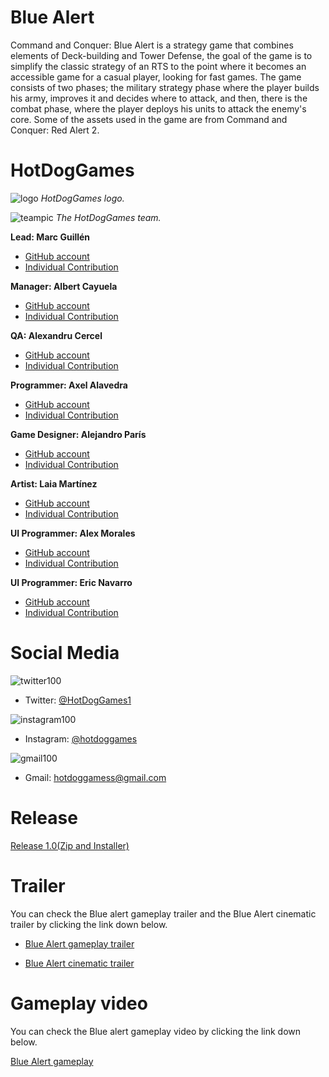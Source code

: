 ﻿# Blue Alert

Command and Conquer: Blue Alert is a strategy game that combines elements of Deck-building and Tower Defense, the goal of the game is to simplify the classic strategy of an RTS to the point where it becomes an accessible game for a casual player, looking for fast games. The game consists of two phases; the military strategy phase where the player builds his army, improves it and decides where to attack, and then, there is the combat phase, where the player deploys his units to attack the enemy's core. Some of the assets used in the game are from Command and Conquer: Red Alert 2.

# HotDogGames

![logo](https://github.com/hot-dog-games/Project-2/blob/wiki/Wiki/Media/Images/Home_and_Original_Game/logo_image.jpg?raw=true)
_HotDogGames logo._

![teampic](https://github.com/hot-dog-games/Project-2/blob/wiki/Wiki/Media/Images/Home_and_Original_Game/team_image.jpg?raw=true)
_The HotDogGames team._

**Lead: Marc Guillén**

* [GitHub account](https://github.com/Marcgs96)
* [Individual Contribution](https://hot-dog-games.github.io/Blue-Alert/Marc_Guillen)

**Manager: Albert Cayuela**

* [GitHub account](https://github.com/AlbertCayuela)
* [Individual Contribution](https://hot-dog-games.github.io/Blue-Alert/Albert_Cayuela)

**QA: Alexandru Cercel**

* [GitHub account](https://github.com/AlexandruC5)
* [Individual Contribution](https://hot-dog-games.github.io/Blue-Alert/Alexandru_Cercel)

**Programmer: Axel Alavedra**

* [GitHub account](https://github.com/AxelAlavedra)
* [Individual Contribution](https://hot-dog-games.github.io/Blue-Alert/Axel_Alavedra)

**Game Designer: Alejandro París**

* [GitHub account](https://github.com/AlejandroParis)
* [Individual Contribution](https://hot-dog-games.github.io/Blue-Alert/Alejandro_Paris)

**Artist: Laia Martínez**

* [GitHub account](https://github.com/LaiaMartinezMotis)
* [Individual Contribution](https://hot-dog-games.github.io/Blue-Alert/Laia_Martinez)

**UI Programmer: Alex Morales**

* [GitHub account](https://github.com/AlexMG99)
* [Individual Contribution](https://hot-dog-games.github.io/Blue-Alert/Alex_Morales)

**UI Programmer: Eric Navarro**

* [GitHub account](https://github.com/lakaens)
* [Individual Contribution](https://hot-dog-games.github.io/Blue-Alert/Eric_Navarro)

# Social Media

![twitter100](https://user-images.githubusercontent.com/36154539/53439984-bfe0bb80-3a03-11e9-9cdd-0f7536dcf944.png) 
* Twitter: [@HotDogGames1](https://twitter.com/HotDogGames1)

![instagram100](https://user-images.githubusercontent.com/36154539/53439996-c838f680-3a03-11e9-81e0-e7df1b7f9952.png)
* Instagram: [@hotdoggames](https://www.instagram.com/hotdoggames/)

![gmail100](https://user-images.githubusercontent.com/36154539/53442550-d12cc680-3a09-11e9-933c-e883b41e4b86.png)
* Gmail: hotdoggamess@gmail.com

# Release

[Release 1.0(Zip and Installer)](https://github.com/hot-dog-games/Blue-Alert/releases/tag/1.0-Installer)

# Trailer

You can check the Blue alert gameplay trailer and the Blue Alert cinematic trailer by clicking the link down below.

- [Blue Alert gameplay trailer](https://youtu.be/6AY-1Qa2Myc)

- [Blue Alert cinematic trailer](https://www.youtube.com/watch?v=zwnBUw_HKzo&feature=youtu.be)

# Gameplay video

You can check the Blue alert gameplay video by clicking the link down below.

[Blue Alert gameplay](https://www.youtube.com/watch?v=CSQDdZQefPo&t)
